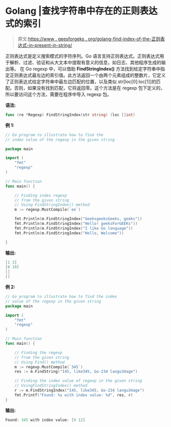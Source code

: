# Golang |查找字符串中存在的正则表达式的索引

> 原文:[https://www . geesforgeks . org/golang-find-index-of-the-正则表达式-in-present-in-string/](https://www.geeksforgeeks.org/golang-finding-index-of-the-regular-expression-present-in-string/)

正则表达式是定义搜索模式的字符序列。Go 语言支持正则表达式。正则表达式用于解析、过滤、验证和从大文本中提取有意义的信息，如日志、其他程序生成的输出等。
在 Go regexp 中，可以借助 **FindStringIndex()** 方法找到给定字符串中指定正则表达式最左边的索引值。此方法返回一个由两个元素组成的整数片，它定义了正则表达式给定字符串中最左边匹配的位置，以及类似 str[loc[0]:loc[1]]的匹配。否则，如果没有找到匹配，它将返回零。这个方法是在 regexp 包下定义的，所以要访问这个方法，需要在程序中导入 regexp 包。

**语法:**

```go
func (re *Regexp) FindStringIndex(str string) (loc []int)
```

**例 1:**

```go
// Go program to illustrate how to find the
// index value of the regexp in the given string

package main

import (
    "fmt"
    "regexp"
)

// Main function
func main() {

    // Finding index regexp 
    // from the given string
    // Using FindStringIndex() method
    m := regexp.MustCompile(`ee`)

    fmt.Println(m.FindStringIndex("GeeksgeeksGeeks, geeks"))
    fmt.Println(m.FindStringIndex("Hello! geeksForGEEKs"))
    fmt.Println(m.FindStringIndex("I like Go language"))
    fmt.Println(m.FindStringIndex("Hello, Welcome"))

}
```

**输出:**

```go
[1 3]
[8 10]
[]
[]

```

**例 2:**

```go
// Go program to illustrate how to find the index
// value of the regexp in the given string
package main

import (
    "fmt"
    "regexp"
)

// Main function
func main() {

    // Finding the regexp 
    // from the given string
    // Using Find() method
    m := regexp.MustCompile(`345`)
    res := m.FindString("I45, like345, Go-234 langu34age")

    // Finding the index value of regexp in the given string
    // UsingFindStringIndex() method
    r := m.FindStringIndex("I45, like345, Go-234 langu34age")
    fmt.Printf("Found: %s with index value: %d", res, r)
}
```

**输出:**

```go
Found: 345 with index value: [9 12]
```